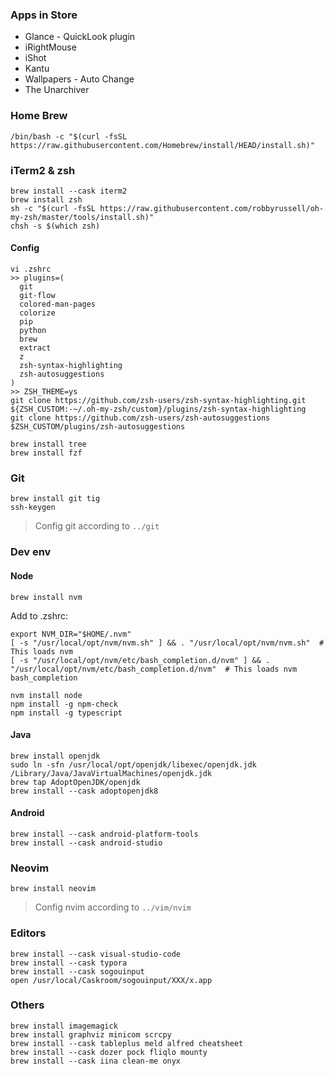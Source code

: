 ### Apps in Store

- Glance - QuickLook plugin
- iRightMouse
- iShot
- Kantu
- Wallpapers - Auto Change
- The Unarchiver

### Home Brew

```shell
/bin/bash -c "$(curl -fsSL https://raw.githubusercontent.com/Homebrew/install/HEAD/install.sh)"
```

### iTerm2 & zsh

```shell
brew install --cask iterm2
brew install zsh
sh -c "$(curl -fsSL https://raw.githubusercontent.com/robbyrussell/oh-my-zsh/master/tools/install.sh)"
chsh -s $(which zsh)
```

#### Config

```shell
vi .zshrc
>> plugins=(
  git
  git-flow
  colored-man-pages
  colorize
  pip
  python
  brew
  extract
  z
  zsh-syntax-highlighting
  zsh-autosuggestions
)
>> ZSH_THEME=ys
git clone https://github.com/zsh-users/zsh-syntax-highlighting.git ${ZSH_CUSTOM:-~/.oh-my-zsh/custom}/plugins/zsh-syntax-highlighting
git clone https://github.com/zsh-users/zsh-autosuggestions $ZSH_CUSTOM/plugins/zsh-autosuggestions
```

```shell
brew install tree
brew install fzf
```

### Git

```
brew install git tig
ssh-keygen
```

> Config git according to `../git`

### Dev env

#### Node

```
brew install nvm
```

Add to .zshrc:
```
export NVM_DIR="$HOME/.nvm"
[ -s "/usr/local/opt/nvm/nvm.sh" ] && . "/usr/local/opt/nvm/nvm.sh"  # This loads nvm
[ -s "/usr/local/opt/nvm/etc/bash_completion.d/nvm" ] && . "/usr/local/opt/nvm/etc/bash_completion.d/nvm"  # This loads nvm bash_completion
```

```
nvm install node
npm install -g npm-check
npm install -g typescript
```

#### Java

```
brew install openjdk
sudo ln -sfn /usr/local/opt/openjdk/libexec/openjdk.jdk /Library/Java/JavaVirtualMachines/openjdk.jdk
brew tap AdoptOpenJDK/openjdk
brew install --cask adoptopenjdk8
```

#### Android

```
brew install --cask android-platform-tools
brew install --cask android-studio
```

### Neovim

```shell
brew install neovim
```

> Config nvim according to `../vim/nvim`

### Editors

```
brew install --cask visual-studio-code
brew install --cask typora
brew install --cask sogouinput
open /usr/local/Caskroom/sogouinput/XXX/x.app
```

### Others

```
brew install imagemagick
brew install graphviz minicom scrcpy
brew install --cask tableplus meld alfred cheatsheet
brew install --cask dozer pock fliqlo mounty
brew install --cask iina clean-me onyx
```
